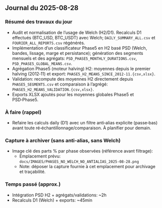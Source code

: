 ## Journal du 2025-08-28

### Résumé des travaux du jour
- Audit et normalisation de l’usage de Welch (H2/D1). Recalculs D1 effectués (BTC_USD, BTC_USDT) avec Welch; `DAILY_SUMMARY_ALL.csv` et `FOURIER_ALL_REPORTS.csv` régénérés.
- Implémentation d’un classificateur Phase5 en H2 basé PSD (Welch, bandes, lissage, marge et persistance); génération des segments mensuels et des agrégats: `PSD_PHASE5_MONTHLY_DURATIONS.csv`, `PSD_PHASE5_GLOBAL_MEANS.csv`.
- Agrégation Phase5 (moteur halving) H2: moyennes depuis le premier halving (2012‑11) et export: `PHASE5_H2_MEANS_SINCE_2012-11.{csv,xlsx}`.
- Validation: recompute des moyennes H2 directement depuis `PHASE5_SEGMENTS.csv` et comparaison à l’agrégé: `PHASE5_H2_MEANS_VALIDATION.{csv,xlsx}`.
- Exports XLSX ajoutés pour les moyennes globales Phase5 et PSD‑Phase5.

### À faire (rappel)
- Refaire les calculs daily (D1) avec un filtre anti‑alias explicite (passe‑bas) avant toute ré‑échantillonnage/comparaison. À planifier pour demain.

### Capture à archiver (sans anti‑alias, sans Welch)
- Image clé des parts % par phase observées (référence avant filtrage):
  - Emplacement prévu: `docs/IMAGES/PHASES_NO_WELCH_NO_ANTIALIAS_2025-08-28.png`
  - Note: déposer la capture fournie à cet emplacement pour archivage et traçabilité.

### Temps passé (approx.)
- Intégration PSD H2 + agrégats/validations: ~2h
- Recalculs D1 (Welch) + exports: ~45min


